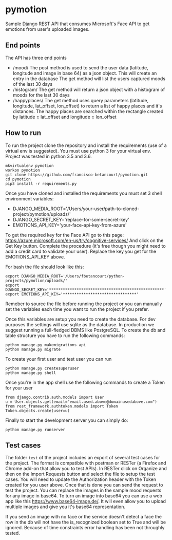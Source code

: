 # pymotion
Sample Django REST API that consumes Microsoft's Face API to get emotions from user's uploaded images.

## End points
The API has three end points

* /mood/
The post method is used to send the user data (latitude, longitude and image in base 64) as a json object. This will create an entry in the database
The get method will list the users captured moods of the last 30 days
* /histogram/
The get method will return a json object with a histogram of moods for the last 30 days
* /happyplaces/
The get method uses query parameters (latitude, longitude, lat_offset, lon_offset) to return a list of happy places and it's distances. The happy places are searched within the rectangle created by latitude ± lat_offset and longitude ± lon_offset

## How to run
To run the project clone the repository and install the requirements (use of a virtual env is suggested). You must use python 3 for your virtual env. Project was tested in python 3.5 and 3.6.

```
mkvirtualenv pymotion
workon pymotion
git clone https://github.com/francisco-betancourt/pymotion.git
cd pymotion
pip3 install -r requirements.py
```

Once you have cloned and installed the requirements you must set 3 shell environment variables:

* DJANGO_MEDIA_ROOT='/Users/your-user/path-to-cloned-project/pymotion/uploads/'
* DJANGO_SECRET_KEY='replace-for-some-secret-key'
* EMOTIONS_API_KEY='your-face-api-key-from-azure'

To get the required key for the Face API go to this page:
https://azure.microsoft.com/en-us/try/cognitive-services/
And click on the Get Key button. Complete the procedure (it's free though you might need to add a credit card to validate your user). Replace the key you get for the EMOTIONS_API_KEY above.

For bash the file should look like this:
```
export DJANGO_MEDIA_ROOT='/Users/fbetancourt/python-projects/pymotion/uploads/'
export DJANGO_SECRET_KEY='**************************************************'
export EMOTIONS_API_KEY='********************************'
```

Remeber to source the file before running the project or you can manually set the variables each time you want to run the project if you prefer.

Once this variables are setup you need to create the database. For dev purposes the settings will use sqlite as the database. In production we suggest running a full-fledged DBMS like PostgreSQL. To create the db and table structure you have to run the following commands:

```
python manage.py makemigrations api
python manage.py migrate
```

To create your first user and test user you can run

```
python manage.py createsuperuser
python manage.py shell
```

Once you're in the app shell use the following commands to create a Token for your user

```
from django.contrib.auth.models import User
u = User.objects.get(email="email.used.above@domainusedabove.com")
from rest_framework.authtoken.models import Token
Token.objects.create(user=u)
```

Finally to start the development server you can simply do:
```
python manage.py runserver
```

## Test cases
The folder ```test``` of the project includes an export of several test cases for the project. The format is compatible with postman or RESTer (a Firefox and Chrome add-on that allow you to test APIs). In RESTer click on Organize and then on the Import Requests button and select the file to setup the test cases. You will need to update the Authorization header with the Token created for you user above. Once that is done you can send the request to test the project. You can replace the images in the sample mood requests for any image in base64. To turn an image into base64 you can use a web app like this https://www.base64-image.de/. It will even allow you to upload multiple images and give you it's base64 representation. 

If you send an image with no face or the service doesn't detect a face the row in the db will not have the is_recognized boolean set to True and will be ignored. Because of time constraints error handling has been not throughly tested. 
